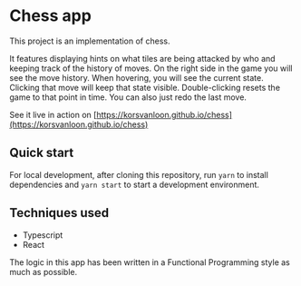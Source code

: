 # Chess app

This project is an implementation of chess.

It features displaying hints on what tiles are being attacked by who and keeping track of the history of moves.
On the right side in the game you will see the move history.
When hovering, you will see the current state.
Clicking that move will keep that state visible.
Double-clicking resets the game to that point in time.
You can also just redo the last move.

See it live in action on [https://korsvanloon.github.io/chess](https://korsvanloon.github.io/chess)

## Quick start

For local development, after cloning this repository, run `yarn` to install dependencies and `yarn start` to start a development environment.

## Techniques used

- Typescript
- React

The logic in this app has been written in a Functional Programming style as much as possible.